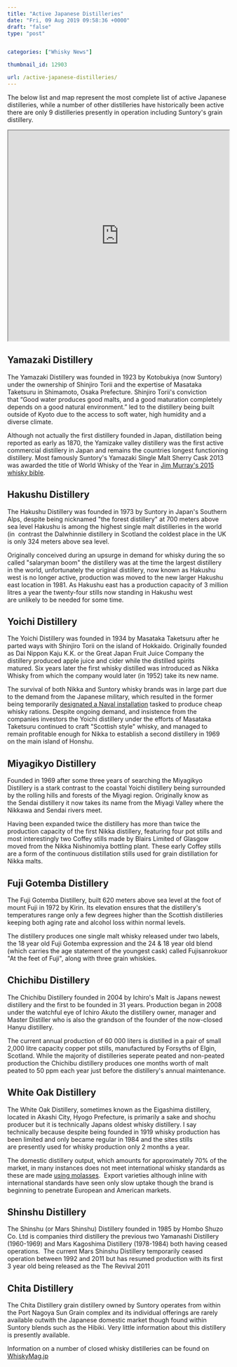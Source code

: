 ```yaml
---
title: "Active Japanese Distilleries"
date: "Fri, 09 Aug 2019 09:58:36 +0000"
draft: "false"
type: "post"


categories: ["Whisky News"]

thumbnail_id: 12903

url: /active-japanese-distilleries/
---
```


The below list and map represent the most complete list of active Japanese distilleries, while a number of other distilleries have historically been active there are only 9 distilleries presently in operation including Suntory's grain distillery.
<iframe src="https://www.google.com/maps/d/embed?mid=zAvDUCuSrQyo.k5Sf51PQWF0E" width="100%" height="480px"></iframe>
<h2>Yamazaki Distillery</h2>
The Yamazaki Distillery was founded in 1923 by Kotobukiya (now Suntory) under the ownership of Shinjiro Torii and the expertise of Masataka Taketsuru in Shimamoto, Osaka Prefecture. Shinjiro Torii's conviction that “Good water produces good malts, and a good maturation completely depends on a good natural environment.” led to the distillery being built outside of Kyoto due to the access to soft water, high humidity and a diverse climate.

Although not actually the first distillery founded in Japan, distillation being reported as early as 1870, the Yamizake valley distillery was the first active commercial distillery in Japan and remains the countries longest functioning distillery. Most famously Suntory's Yamazaki Single Malt Sherry Cask 2013 was awarded the title of World Whisky of the Year in <a href="http://uiscebeatha.co.uk/whisky-2015/">Jim Murray's 2015 whisky bible</a>.
<h2>Hakushu Distillery</h2>
The Hakushu Distillery was founded in 1973 by Suntory in Japan's Southern Alps, despite being nicknamed "the forest distillery" at 700 meters above sea level Hakushu is among the highest single malt distilleries in the world (in  contrast the Dalwhinnie distillery in Scotland the coldest place in the UK is only 324 meters above sea level.

Originally conceived during an upsurge in demand for whisky during the so called "salaryman boom" the distillery was at the time the largest distillery in the world, unfortunately the original distillery, now known as Hakushu west is no longer active, production was moved to the new larger Hakushu east location in 1981. As Hakushu east has a production capacity of 3 million litres a year the twenty-four stills now standing in Hakushu west are unlikely to be needed for some time.
<h2>Yoichi Distillery</h2>
The Yoichi Distillery was founded in 1934 by Masataka Taketsuru after he parted ways with Shinjiro Torii on the island of Hokkaido. Originally founded as Dai Nippon Kaju K.K. or the Great Japan Fruit Juice Company the distillery produced apple juice and cider while the distilled spirits matured. Six years later the first whisky distilled was introduced as Nikka Whisky from which the company would later (in 1952) take its new name.

The survival of both Nikka and Suntory whisky brands was in large part due to the demand from the Japanese military, which resulted in the former being temporarily <a href="http://www.nonjatta.com/2007/12/japanese-whisky-and-world-war.html">designated a Naval installation</a> tasked to produce cheap whisky rations. Despite ongoing demand, and insistence from the companies investors the Yoichi distillery under the efforts of Masataka Taketsuru continued to craft "Scottish style" whisky, and managed to remain profitable enough for Nikka to establish a second distillery in 1969 on the main island of Honshu.
<h2>Miyagikyo Distillery</h2>
Founded in 1969 after some three years of searching the Miyagikyo Distillery is a stark contrast to the coastal Yoichi distillery being surrounded by the rolling hills and forests of the Miyagi region. Originally know as the Sendai distillery it now takes its name from the Miyagi Valley where the Nikkawa and Sendai rivers meet.

Having been expanded twice the distillery has more than twice the production capacity of the first Nikka distillery, featuring four pot stills and most interestingly two Coffey stills made by Blairs Limited of Glasgow moved from the Nikka Nishinomiya bottling plant. These early Coffey stills are a form of the continuous distillation stills used for grain distillation for Nikka malts.
<h2>Fuji Gotemba Distillery</h2>
The Fuji Gotemba Distillery, built 620 meters above sea level at the foot of mount Fuji in 1972 by Kirin. Its elevation ensures that the distillery's temperatures range only a few degrees higher than the Scottish distilleries keeping both aging rate and alcohol loss within normal levels.

The distillery produces one single malt whisky released under two labels, the 18 year old Fuji Gotemba expression and the 24 &amp; 18 year old blend (which carries the age statement of the youngest cask) called Fujisanrokuor "At the feet of Fuji", along with three grain whiskies.
<h2>Chichibu Distillery</h2>
The Chichibu Distillery founded in 2004 by Ichiro's Malt is Japans newest distillery and the first to be founded in 31 years. Production began in 2008 under the watchful eye of Ichiro Akuto the distillery owner, manager and Master Distiller who is also the grandson of the founder of the now-closed Hanyu distillery.

The current annual production of 60 000 liters is distilled in a pair of small 2,000 litre capacity copper pot stills, manufactured by Forsyths of Elgin, Scotland. While the majority of distilleries seperate peated and non-peated production the Chichibu distillery produces one months worth of malt peated to 50 ppm each year just before the distillery's annual maintenance.
<h2>White Oak Distillery</h2>
The White Oak Distillery, sometimes known as the Eigashima distillery, located in Akashi City, Hyogo Prefecture, is primarily a sake and shochu producer but it is technically Japans oldest whisky distillery. I say technically because despite being founded in 1919 whisky production has been limited and only became regular in 1984 and the sites stills are presently used for whisky production only 2 months a year.

The domestic distillery output, which amounts for approximately 70% of the market, in many instances does not meet international whisky standards as these are made <a href="https://www.masterofmalt.com/whiskies/eigashima-shuzo/white-oak-akashi-blended-whisky/">using molasses</a>.  Export varieties although inline with international standards have seen only slow uptake though the brand is beginning to penetrate European and American markets.
<h2>Shinshu Distillery</h2>
The Shinshu (or Mars Shinshu) Distillery founded in 1985 by Hombo Shuzo Co. Ltd is companies third distillery the previous two Yamanashi Distillery (1960-1969) and Mars Kagoshima Distillery (1978-1984) both having ceased operations.  The current Mars Shinshu Distillery temporarily ceased operation between 1992 and 2011 but has resumed production with its first 3 year old being released as the The Revival 2011
<h2>Chita Distillery</h2>
The Chita Distillery grain distillery owned by Suntory operates from within the Port Nagoya Sun Grain complex and its individual offerings are rarely available outwith the Japanese domestic market though found within Suntory blends such as the Hibiki. Very little information about this distillery is presently available.

Information on a number of closed whisky distilleries can be found on <a href="http://whiskymag.jp/closed-distilleries/">WhiskyMag.jp</a>
